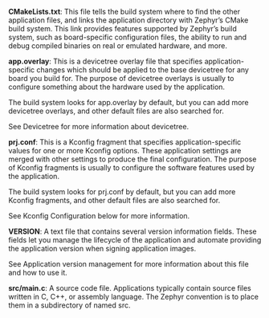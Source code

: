 **CMakeLists.txt**: This file tells the build system where to find the other application files, and links the application directory with Zephyr’s CMake build system. This link provides features supported by Zephyr’s build system, such as board-specific configuration files, the ability to run and debug compiled binaries on real or emulated hardware, and more.

**app.overlay**: This is a devicetree overlay file that specifies application-specific changes which should be applied to the base devicetree for any board you build for. The purpose of devicetree overlays is usually to configure something about the hardware used by the application.

The build system looks for app.overlay by default, but you can add more devicetree overlays, and other default files are also searched for.

See Devicetree for more information about devicetree.

**prj.conf**: This is a Kconfig fragment that specifies application-specific values for one or more Kconfig options. These application settings are merged with other settings to produce the final configuration. The purpose of Kconfig fragments is usually to configure the software features used by the application.

The build system looks for prj.conf by default, but you can add more Kconfig fragments, and other default files are also searched for.

See Kconfig Configuration below for more information.

**VERSION**: A text file that contains several version information fields. These fields let you manage the lifecycle of the application and automate providing the application version when signing application images.

See Application version management for more information about this file and how to use it.

**src/main.c**: A source code file. Applications typically contain source files written in C, C++, or assembly language. The Zephyr convention is to place them in a subdirectory of <app> named src.
